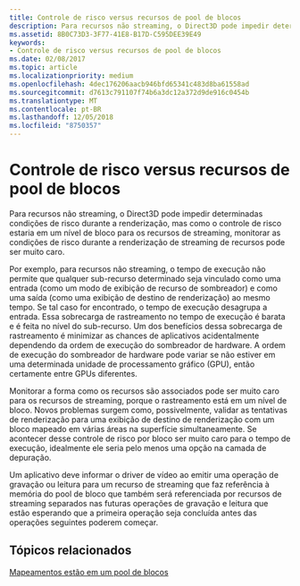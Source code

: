 ```yaml
---
title: Controle de risco versus recursos de pool de blocos
description: Para recursos não streaming, o Direct3D pode impedir determinadas condições de risco durante a renderização, mas como o controle de risco estaria em um nível de bloco para os recursos de streaming, monitorar as condições de risco durante a renderização de streaming de recursos pode ser muito caro.
ms.assetid: 8B0C73D3-3F77-41E8-B17D-C595DEE39E49
keywords:
- Controle de risco versus recursos de pool de blocos
ms.date: 02/08/2017
ms.topic: article
ms.localizationpriority: medium
ms.openlocfilehash: 4dec176206aacb946bfd65341c483d8ba61558ad
ms.sourcegitcommit: d7613c791107f74b6a3dc12a372d9de916c0454b
ms.translationtype: MT
ms.contentlocale: pt-BR
ms.lasthandoff: 12/05/2018
ms.locfileid: "8750357"
---
```

# <a name="hazard-tracking-versus-tile-pool-resources"></a>Controle de risco versus recursos de pool de blocos


Para recursos não streaming, o Direct3D pode impedir determinadas condições de risco durante a renderização, mas como o controle de risco estaria em um nível de bloco para os recursos de streaming, monitorar as condições de risco durante a renderização de streaming de recursos pode ser muito caro.

Por exemplo, para recursos não streaming, o tempo de execução não permite que qualquer sub-recurso determinado seja vinculado como uma entrada (como um modo de exibição de recurso de sombreador) e como uma saída (como uma exibição de destino de renderização) ao mesmo tempo. Se tal caso for encontrado, o tempo de execução desagrupa a entrada. Essa sobrecarga de rastreamento no tempo de execução é barata e é feita no nível do sub-recurso. Um dos benefícios dessa sobrecarga de rastreamento é minimizar as chances de aplicativos acidentalmente dependendo da ordem de execução do sombreador de hardware. A ordem de execução do sombreador de hardware pode variar se não estiver em uma determinada unidade de processamento gráfico (GPU), então certamente entre GPUs diferentes.

Monitorar a forma como os recursos são associados pode ser muito caro para os recursos de streaming, porque o rastreamento está em um nível de bloco. Novos problemas surgem como, possivelmente, validar as tentativas de renderização para uma exibição de destino de renderização com um bloco mapeado em várias áreas na superfície simultaneamente. Se acontecer desse controle de risco por bloco ser muito caro para o tempo de execução, idealmente ele seria pelo menos uma opção na camada de depuração.

Um aplicativo deve informar o driver de vídeo ao emitir uma operação de gravação ou leitura para um recurso de streaming que faz referência à memória do pool de bloco que também será referenciada por recursos de streaming separados nas futuras operações de gravação e leitura que estão esperando que a primeira operação seja concluída antes das operações seguintes poderem começar.

## <a name="span-idrelated-topicsspanrelated-topics"></a><span id="related-topics"></span>Tópicos relacionados


[Mapeamentos estão em um pool de blocos](mappings-are-into-a-tile-pool.md)

 

 




